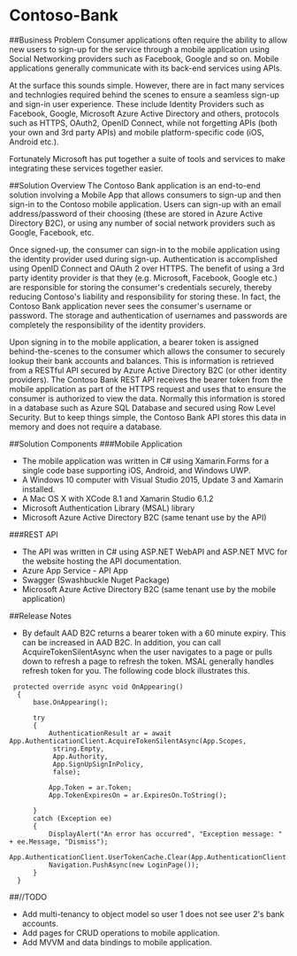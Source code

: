 # Contoso-Bank
##Business Problem
Consumer applications often require the ability to allow new users to sign-up for the service through a mobile application using Social Networking providers such as Facebook, Google and so on. Mobile applications generally communicate with its back-end services using APIs.

At the surface this sounds simple. However, there are in fact many services and technlogies required behind the scenes to ensure a seamless sign-up and sign-in user experience. These include Identity Providers such as Facebook, Google, Microsoft Azure Active Directory and others, protocols such as HTTPS, OAuth2, OpenID Connect, while not forgetting APIs (both your own and 3rd party APIs) and mobile platform-specific code (iOS, Android etc.). 

Fortunately Microsoft has put together a suite of tools and services to make integrating these services together easier.

##Solution Overview
The Contoso Bank application is an end-to-end solution involving a Mobile App that allows consumers to sign-up and then sign-in to the Contoso mobile application. Users can sign-up with an email address/password of their choosing (these are stored in Azure Active Directory B2C), or using any number of social network providers such as Google, Facebook, etc. 

Once signed-up, the consumer can sign-in to the mobile application using the identity provider used during sign-up. Authentication is accomplished using OpenID Connect and OAuth 2 over HTTPS. The benefit of using a 3rd party identity provider is that they (e.g. Microsoft, Facebook, Google etc.) are responsible for storing the consumer's credentials securely, thereby reducing Contoso's liability and responsibility for storing these. In fact, the Contoso Bank application never sees the consumer's username or password. The storage and authentication of usernames and passwords are completely the responsibility of the identity providers. 

Upon signing in to the mobile application, a bearer token is assigned behind-the-scenes to the consumer which allows the consumer to securely lookup their bank accounts and balances. This is information is retrieved from a RESTful API secured by Azure Active Directory B2C (or other identity providers). The Contoso Bank REST API receives the bearer token from the mobile application as part of the HTTPS request and uses that to ensure the consumer is authorized to view the data. Normally this information is stored in a database such as Azure SQL Database and secured using Row Level Security. But to keep things simple, the Contoso Bank API  stores this data in memory and does not require a database.

##Solution Components
###Mobile Application
- The mobile application was written in C# using Xamarin.Forms for a single code base supporting iOS, Android, and Windows UWP.
- A Windows 10 computer with Visual Studio 2015, Update 3 and Xamarin installed.
- A Mac OS X with XCode 8.1 and Xamarin Studio 6.1.2
- Microsoft Authentication Library (MSAL) library
- Microsoft Azure Active Directory B2C (same tenant use by the API)

###REST API
- The API was written in C# using ASP.NET WebAPI and ASP.NET MVC for the website hosting the API documentation.
- Azure App Service - API App
- Swagger (Swashbuckle Nuget Package)
- Microsoft Azure Active Directory B2C (same tenant use by the mobile application)

##Release Notes
- By default AAD B2C returns a bearer token with a 60 minute expiry. This can be increased in AAD B2C. In addition, you can call AcquireTokenSilentAsync when the user navigates to a page or pulls down to refresh a page to refresh the token. MSAL generally handles refresh token for you. The following code block illustrates this.

```
 protected override async void OnAppearing()
  {
      base.OnAppearing();

      try
      {
          AuthenticationResult ar = await App.AuthenticationClient.AcquireTokenSilentAsync(App.Scopes,
           string.Empty,
           App.Authority,
           App.SignUpSignInPolicy,
           false);

          App.Token = ar.Token;
          App.TokenExpiresOn = ar.ExpiresOn.ToString();

      }
      catch (Exception ee)
      {
          DisplayAlert("An error has occurred", "Exception message: " + ee.Message, "Dismiss");
          App.AuthenticationClient.UserTokenCache.Clear(App.AuthenticationClient.ClientId);
          Navigation.PushAsync(new LoginPage());
      }
  }
```

##//TODO
- Add multi-tenancy to object model so user 1 does not see user 2's bank accounts.
- Add pages for CRUD operations to mobile application.
- Add MVVM and data bindings to mobile application.
